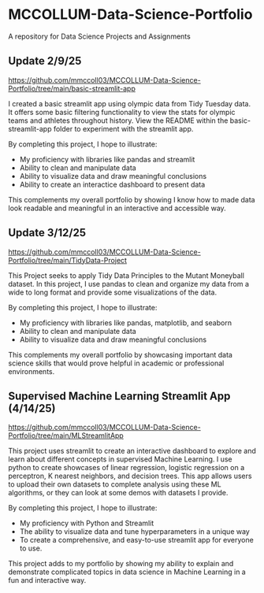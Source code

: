 # MCCOLLUM-Data-Science-Portfolio
 A repository for Data Science Projects and Assignments

## Update 2/9/25
 https://github.com/mmccoll03/MCCOLLUM-Data-Science-Portfolio/tree/main/basic-streamlit-app
 
 
I created a basic streamlit app using olympic data from Tidy Tuesday data. It offers some basic filtering functionality to view the stats for olympic teams and athletes throughout history. View the README within the basic-streamlit-app folder to experiment with the streamlit app.

By completing this project, I hope to illustrate:
 - My proficiency with libraries like pandas and streamlit
 - Ability to clean and manipulate data
 - Ability to visualize data and draw meaningful conclusions
 - Ability to create an interactice dashboard to present data

 This complements my overall portfolio by showing I know how to made data look readable and meaningful in an interactive and accessible way. 

## Update 3/12/25 
 https://github.com/mmccoll03/MCCOLLUM-Data-Science-Portfolio/tree/main/TidyData-Project
 

This Project seeks to apply Tidy Data Principles to the Mutant Moneyball dataset. In this project, I use pandas to clean and organize my data from a wide to long format and provide some visualizations of the data. 

By completing this project, I hope to illustrate:
 - My proficiency with libraries like pandas, matplotlib, and seaborn
 - Ability to clean and manipulate data
 - Ability to visualize data and draw meaningful conclusions

 This complements my overall portfolio by showcasing important data science skills that would prove helpful in academic or professional environments. 

 ## Supervised Machine Learning Streamlit App (4/14/25)
 https://github.com/mmccoll03/MCCOLLUM-Data-Science-Portfolio/tree/main/MLStreamlitApp

 This project uses streamlit to create an interactive dashboard to explore and learn about different
 concepts in supervised Machine Learning. I use python to create showcases of linear regression, logistic regression on a perceptron, K nearest neighbors, and decision trees. This app allows users to upload their own datasets to complete analysis using these ML algorithms, or they can look at some demos with datasets I provide.

 By completing this project, I hope to illustrate:
 - My proficiency with Python and Streamlit
 - The ability to visualize data and tune hyperparameters in a unique way
 - To create a comprehensive, and easy-to-use streamlit app for everyone to use.

 This project adds to my portfolio by showing my ability to explain and demonstrate complicated topics in data science in Machine Learning in a fun and interactive way. 